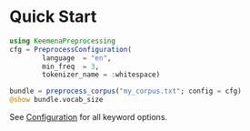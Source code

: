 

# Quick Start

```julia
using KeemenaPreprocessing
cfg = PreprocessConfiguration(
        language  = "en",
        min_freq  = 3,
        tokenizer_name = :whitespace)

bundle = preprocess_corpus("my_corpus.txt"; config = cfg)
@show bundle.vocab_size
```

See [Configuration](configuration.md) for all keyword options.
